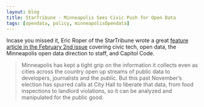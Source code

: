 ```yaml
---
layout: blog 
title: StarTribune - Minneapolis Sees Civic Push for Open Data
tags: [opendata, policy, minneapolisOpendata]
---
```


Incase you missed it, Eric Roper of the StarTribune wrote a great
[feature article in the February 2nd issue](http://www.startribune.com/local/243124251.html)
covering civic tech, open data, the Minneapolis open data direction to staff,
and Capitol Code.

> Minneapolis has kept a tight grip on the information it collects even as
> cities across the country open up streams of public data to developers,
> journalists and the public. But this past November’s election has spurred
> calls at City Hall to liberate that data, from food inspections to landlord
> violations, so it can be analyzed and manipulated for the public good.
